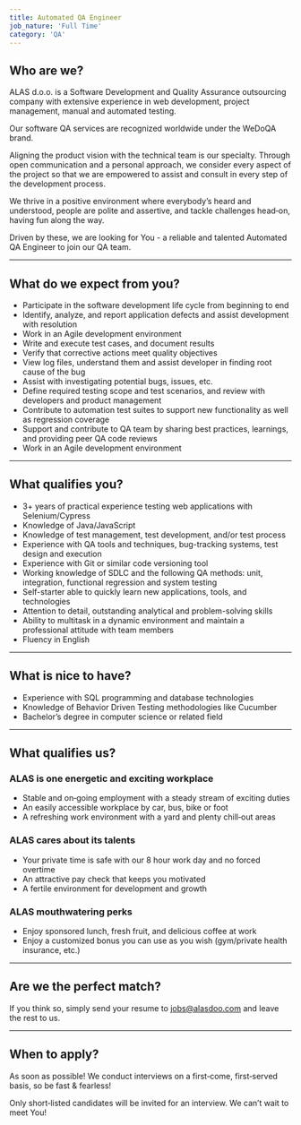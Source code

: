 ```yaml
---
title: Automated QA Engineer
job_nature: 'Full Time'
category: 'QA'
---
```


## Who are we?

ALAS d.o.o. is a Software Development and Quality Assurance outsourcing company with extensive experience in web development, project management, manual and automated testing.

Our software QA services are recognized worldwide under the WeDoQA brand.

Aligning the product vision with the technical team is our specialty. Through open communication and a personal approach, we consider every aspect of the project so that we are empowered to assist and consult in every step of the development process.

We thrive in a positive environment where everybody’s heard and understood, people are polite and assertive, and tackle challenges head&#8209;on, having fun along the way.

Driven by these, we are looking for You - a reliable and talented Automated QA Engineer to join our QA team.

---

## What do we expect from you?

- Participate in the software development life cycle from beginning to end
- Identify, analyze, and report application defects and assist development with resolution
- Work in an Agile development environment
- Write and execute test cases, and document results
- Verify that corrective actions meet quality objectives
- View log files, understand them and assist developer in finding root cause of the bug
- Assist with investigating potential bugs, issues, etc.
- Define required testing scope and test scenarios, and review with developers and product management
- Contribute to automation test suites to support new functionality as well as regression coverage
- Support and contribute to QA team by sharing best practices, learnings, and providing peer QA code reviews
- Work in an Agile development environment

---

## What qualifies you?

- 3+ years of practical experience testing web applications with Selenium/Cypress
- Knowledge of Java/JavaScript
- Knowledge of test management, test development, and/or test process
- Experience with QA tools and techniques, bug-tracking systems, test design and execution
- Experience with Git or similar code versioning tool
- Working knowledge of SDLC and the following QA methods: unit, integration, functional regression and system testing
- Self-starter able to quickly learn new applications, tools, and technologies
- Attention to detail, outstanding analytical and problem-solving skills
- Ability to multitask in a dynamic environment and maintain a professional attitude with team members
- Fluency in English

---

## What is nice to have?

- Experience with SQL programming and database technologies
- Knowledge of Behavior Driven Testing methodologies like Cucumber
- Bachelor’s degree in computer science or related field

---

## What qualifies us?

### ALAS is one energetic and exciting workplace

- Stable and on&#8209;going employment with a steady stream of exciting duties
- An easily accessible workplace by car, bus, bike or foot
- A refreshing work environment with a yard and plenty chill&#8209;out areas

### ALAS cares about its talents

- Your private time is safe with our 8 hour work day and no forced overtime
- An attractive pay check that keeps you motivated
- A fertile environment for development and growth

### ALAS mouthwatering perks

- Enjoy sponsored lunch, fresh fruit, and delicious coffee at work
- Enjoy a customized bonus you can use as you wish (gym/private health insurance, etc.)

---

## Are we the perfect match?

If you think so, simply send your resume to <jobs@alasdoo.com> and leave the rest to us.

---

## When to apply?

As soon as possible!
We conduct interviews on a first&#8209;come, first&#8209;served basis, so be fast & fearless!

Only short&#8209;listed candidates will be invited for an interview. We can’t wait to meet You!
